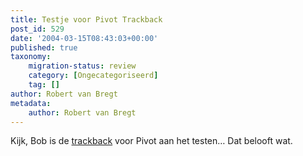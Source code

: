 ```yaml
---
title: Testje voor Pivot Trackback
post_id: 529
date: '2004-03-15T08:43:03+00:00'
published: true
taxonomy:
    migration-status: review
    category: [Ongecategoriseerd]
    tag: []
author: Robert van Bregt
metadata:
    author: Robert van Bregt
---
```

Kijk, Bob is de [trackback](http://www.mijnkopthee.nl/piv/includes/tb/tb.php?tb_id=2023) voor Pivot aan het testen… Dat belooft wat.